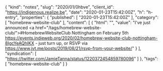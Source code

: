 {
  "kind": "notes",
  "slug": "2020/01/0hbve",
  "client_id": "https://indigenous.realize.be",
  "date": "2020-01-23T15:42:00Z",
  "h": "h-entry",
  "properties": {
    "published": [
      "2020-01-23T15:42:00Z"
    ],
    "category": [
      "homebrew-website-club"
    ],
    "content": [
      {
        "html": "",
        "value": "I've just announced <a href=\"/tags/homebrew-website-club/\">#HomebrewWebsiteClub</a> Nottingham on February 5th https://events.indieweb.org/2020/02/homebrew-website-club-nottingham-8IgcYeAQhIKX - just turn up, or RSVP via https://www.jvt.me/posts/2019/08/21/rsvp-from-your-website/"
      }
    ],
    "syndication": [
      "https://twitter.com/JamieTanna/status/1220372454859780096"
    ]
  },
  "tags": [
    "homebrew-website-club"
  ]
}
